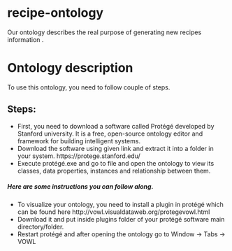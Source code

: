 # recipe-ontology
Our ontology describes the real purpose of generating new recipes information .
<h1>Ontology description</h1>
To use this ontology, you need to follow couple of steps.
<h2>Steps:</h2>
<ul>
  <li> First, you need to download a software called Protégé developed by Stanford university. It is a free, open-source ontology editor and framework for building intelligent systems.</li>
   <li>Download the software using given link and extract it into a folder in your system.
https://protege.stanford.edu/ </li>
   <li> 	Execute protégé.exe and go to file and open the ontology to view its classes, data properties, instances and relationship between them.</li>

 </ul>


<h5>Here are some instructions you can follow along.</h5>
<ul>
  <li>
To visualize your ontology, you need to install a plugin in protégé which can be found here
http://vowl.visualdataweb.org/protegevowl.html </li>
<li>Download it and put inside plugins folder of your protégé software main directory/folder. </li>
<li>Restart protégé and after opening the ontology go to Window -> Tabs -> VOWL </li>


